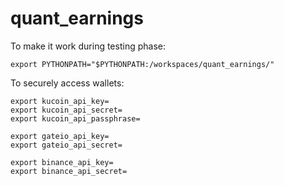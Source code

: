 # quant_earnings

To make it work during testing phase:
```
export PYTHONPATH="$PYTHONPATH:/workspaces/quant_earnings/"
```
To securely access wallets:
```
export kucoin_api_key=
export kucoin_api_secret=
export kucoin_api_passphrase=

export gateio_api_key=
export gateio_api_secret=

export binance_api_key=
export binance_api_secret=
```
